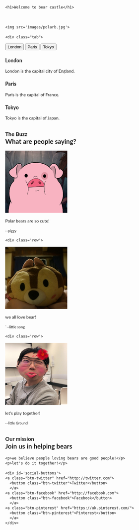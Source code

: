 <html>
<head>
  <title>bear castle</title>
  <link href='bootstrap-3.3.7-dist/css/bootstrap.css' rel='stylesheet'> 

<meta name="viewport" content="width=device-width, initial-scale=1, maximum-scale=1, user-scalable=no">
<style>
body {font-family: "Lato", sans-serif;}

/* Style the tab */
div.tab {
    overflow: hidden;
    border: 1px solid #ccc;
    background-color: #f1f1f1;
}

/* Style the buttons inside the tab */
div.tab button {
    background-color: inherit;
    float: left;
    border: none;
    outline: none;
    cursor: pointer;
    padding: 14px 16px;
    transition: 0.3s;
    font-size: 17px;
}

/* Change background color of buttons on hover */
div.tab button:hover {
    background-color: #ddd;
}

/* Create an active/current tablink class */
div.tab button.active {
    background-color: #ccc;
}

/* Style the tab content */
.tabcontent {
    display: none;
    padding: 6px 12px;
    border: 1px solid #ccc;
    border-top: none;
}
</style>

</head>


<body>

<div class='container'>
  
  <div class='jumbotron'>

    <h1>Welcome to bear castle</h1>



    <img src='images/polarb.jpg'>

    <div class="tab">
  <button class="tablinks" onclick="openCity(event, 'London')">London</button>
  <button class="tablinks" onclick="openCity(event, 'Paris')">Paris</button>
  <button class="tablinks" onclick="openCity(event, 'Tokyo')">Tokyo</button>
 </div>

 <div id="London" class="tabcontent">
  <h3>London</h3>
  <p>London is the capital city of England.</p>
 </div>

 <div id="Paris" class="tabcontent">
  <h3>Paris</h3>
  <p>Paris is the capital of France.</p> 
 </div>

 <div id="Tokyo" class="tabcontent">
  <h3>Tokyo</h3>
  <p>Tokyo is the capital of Japan.</p>
 </div>
</div> 
<script>
function openCity(evt, cityName) {
    var i, tabcontent, tablinks;
    tabcontent = document.getElementsByClassName("tabcontent");
    for (i = 0; i < tabcontent.length; i++) {
        tabcontent[i].style.display = "none";
    }
    tablinks = document.getElementsByClassName("tablinks");
    for (i = 0; i < tablinks.length; i++) {
        tablinks[i].className = tablinks[i].className.replace(" active", "");
    }
    document.getElementById(cityName).style.display = "block";
    evt.currentTarget.className += " active";
}
</script>





  <div id="buzz">
    <h2><small>The Buzz</small><br />What are people saying?</h2>
    
  <div class='row'>
    <div class='text-center col-lg-4'>
    <img class='img-circle' src='images/waddle.png' width="200" height="200">
      <p>Polar bears are so cute!</p>
      <small> --piggy</small>
    </div>
    
    <div class='row'>
  <div class='text-center col-lg-4'>
      <img class='img-circle' src='images/song.JPG' width="200" height="200">
      <p>we all love bear!</p>
      <small> `--little song</small>
    </div>
   
    <div class='row'>
  <div class='text-center col-lg-4'>
      <img class='img-circle' src='images/tu.JPG' width="200" height="200">
      <p>let's play together!</p>
      <small> --little Ground</small>
    </div> 
   </div>




  <div id="mission">
    <h2><small>Our mission</small><br />Join us in helping bears</h2>

    <p>we believe people loving bears are good people!</p>
    <p>let's do it together!</p>

    <div id='social-buttons'>
    <a class="btn-twitter" href="http://twitter.com">
      <button class="btn-twitter">Twitter</button>
      </a>
    <a class="btn-facebook" href="http://facebook.com">
      <button class="btn-facebook">Facebook</button>
      </a>
    <a class="btn-pinterest" href="https://uk.pinterest.com/">
      <button class="btn-pinterest">Pinterest</button>
      </a>
    </div>
  </div>
</div>



<!-- Sandwich from: © Kosoff | <a href="http://www.dreamstime.com/">Dreamstime Stock Photos</a> & <a href="http://www.stockfreeimages.com/">Stock Free Images</a> -->

